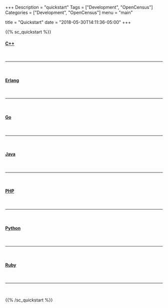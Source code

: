 +++
Description = "quickstart"
Tags = ["Development", "OpenCensus"]
Categories = ["Development", "OpenCensus"]
menu = "main"

title = "Quickstart"
date = "2018-05-30T14:11:36-05:00"
+++

{{% sc_quickstart %}}
&nbsp;  

#### [C++](/cpp)
&nbsp;  

---
&nbsp;  

#### [Erlang](/erlang)
&nbsp;  

---
&nbsp;  

#### [Go](/go)
&nbsp;  

---
&nbsp;  

#### [Java](/java)
&nbsp;  

---
&nbsp;  

#### [PHP](/php)
&nbsp;  

---
&nbsp;  

#### [Python](/python)
&nbsp;  

---
&nbsp;  

#### [Ruby](/ruby)
&nbsp;  

---
&nbsp;  


{{% /sc_quickstart %}}
